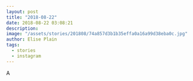 ```yaml
---
layout: post
title: "2018-08-22"
date: 2018-08-22 03:08:21
description: 
image: "/assets/stories/201808/74a857d3b1b35effa0a16a99d38eba0c.jpg"
author: Elise Plain
tags: 
  - stories
  - instagram
---
```


A
<p></p>
